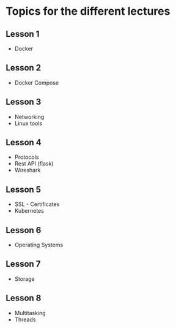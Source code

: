 # Topics for the different lectures
## Lesson 1
* Docker

## Lesson 2
* Docker Compose

## Lesson 3
* Networking
* Linux tools

## Lesson 4
* Protocols
* Rest API (flask)
* Wireshark

## Lesson 5
* SSL - Certificates
* Kubernetes

## Lesson 6
* Operating Systems

## Lesson 7
* Storage

## Lesson 8
* Multitasking
* Threads
